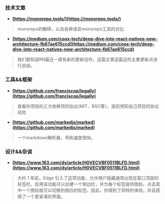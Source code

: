 ### 技术文章
+ **[https://monorepo.tools/](https://monorepo.tools/)**
> monorepo的解释，以及各种语言monorepo工具的对比
+ **[https://medium.com/coox-tech/deep-dive-into-react-natives-new-architecture-fb67ae615ccd](https://medium.com/coox-tech/deep-dive-into-react-natives-new-architecture-fb67ae615ccd)**
> 我们都知道RN最近一直有新的更新动作，这篇文章这最近的主要更新点进行总结。

### 工具&&框架
+ **[https://github.com/franciscop/legally](https://github.com/franciscop/legally)**
> 查看你项目的三方依赖项的协议(MIT、BSC等）。提前预知自己项目的协议风险
+ **[https://github.com/markedjs/marked](https://github.com/markedjs/marked)**
> 一个markdown解析器，号称速度很快。

### 设计&&杂谈
+ **[https://www.163.com/dy/article/H0VECVBF0511BLFD.html](https://www.163.com/dy/article/H0VECVBF0511BLFD.html)**
> 大约 1 年前，Edge 引入了这项功能，允许用户隐藏通常出现在窗口顶部的标签栏。启用该功能可以创建一个侧边栏，并为每个标签提供图标。点击其中一个图标就可以切换到相应的标签。因此，你得到了同样的体验，并且获得了一个更紧凑的界面。
